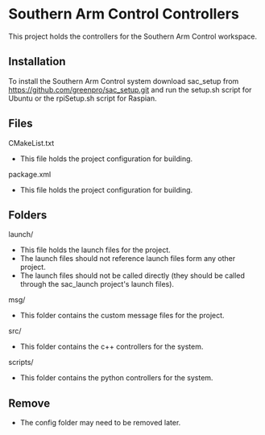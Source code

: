 # Southern Arm Control Controllers

This project holds the controllers for the Southern Arm Control workspace.

## Installation

To install the Southern Arm Control system download sac_setup from https://github.com/greenpro/sac_setup.git and run the setup.sh script for Ubuntu or the rpiSetup.sh script for Raspian.

## Files
CMakeList.txt
* This file holds the project configuration for building.

package.xml
* This file holds the project configuration for building.

## Folders
launch/
* This file holds the launch files for the project.
* The launch files should not reference launch files form any other project.
* The launch files should not be called directly (they should be called through the sac_launch project's launch files).

msg/
* This folder contains the custom message files for the project.

src/
* This folder contains the c++ controllers for the system.

scripts/
* This folder contains the python controllers for the system.

## Remove
* The config folder may need to be removed later.
